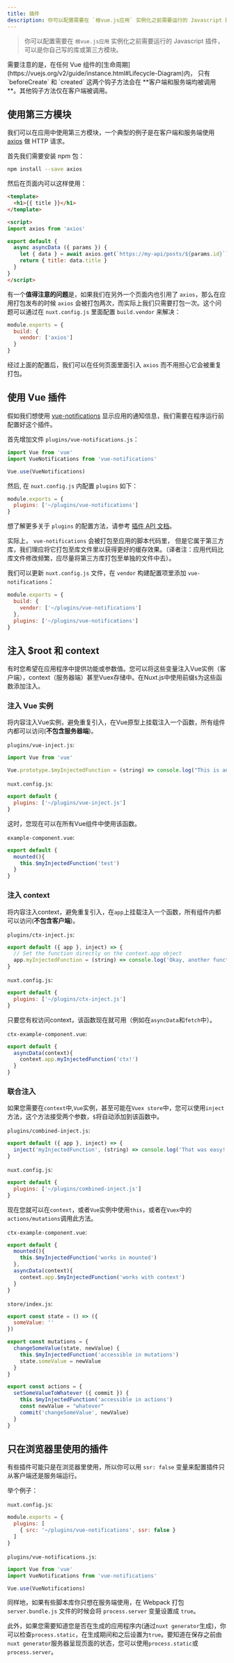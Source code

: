```yaml
---
title: 插件
description: 你可以配置需要在 `根vue.js应用` 实例化之前需要运行的 Javascript 插件，可以是你自己写的库或第三方模块。
---
```


> 你可以配置需要在 `根vue.js应用` 实例化之前需要运行的 Javascript 插件，可以是你自己写的库或第三方模块。

<div class="Alert">需要注意的是，在任何 Vue 组件的[生命周期](https://vuejs.org/v2/guide/instance.html#Lifecycle-Diagram)内， 只有 `beforeCreate` 和 `created` 这两个钩子方法会在 **客户端和服务端均被调用**。其他钩子方法仅在客户端被调用。</div>

## 使用第三方模块

我们可以在应用中使用第三方模块，一个典型的例子是在客户端和服务端使用 [axios](https://github.com/mzabriskie/axios) 做 HTTP 请求。

首先我们需要安装 npm 包：

```bash
npm install --save axios
```

然后在页面内可以这样使用：

```html
<template>
  <h1>{{ title }}</h1>
</template>

<script>
import axios from 'axios'

export default {
  async asyncData ({ params }) {
    let { data } = await axios.get(`https://my-api/posts/${params.id}`)
    return { title: data.title }
  }
}
</script>
```

有一个**值得注意的问题**是，如果我们在另外一个页面内也引用了 `axios`，那么在应用打包发布的时候 `axios` 会被打包两次，而实际上我们只需要打包一次。这个问题可以通过在 `nuxt.config.js` 里面配置 `build.vendor` 来解决：

```js
module.exports = {
  build: {
    vendor: ['axios']
  }
}
```

经过上面的配置后，我们可以在任何页面里面引入 `axios` 而不用担心它会被重复打包。

## 使用 Vue 插件

假如我们想使用 [vue-notifications](https://github.com/se-panfilov/vue-notifications) 显示应用的通知信息，我们需要在程序运行前配置好这个插件。

首先增加文件 `plugins/vue-notifications.js`：
```js
import Vue from 'vue'
import VueNotifications from 'vue-notifications'

Vue.use(VueNotifications)
```

然后, 在 `nuxt.config.js` 内配置 `plugins` 如下：
```js
module.exports = {
  plugins: ['~/plugins/vue-notifications']
}
```

想了解更多关于 `plugins` 的配置方法，请参考 [插件 API 文档](/api/configuration-plugins)。

实际上， `vue-notifications` 会被打包至应用的脚本代码里， 但是它属于第三方库，我们理应将它打包至库文件里以获得更好的缓存效果。（译者注：应用代码比库文件修改频繁，应尽量将第三方库打包至单独的文件中去）。

我们可以更新 `nuxt.config.js` 文件，在 `vendor` 构建配置项里添加 `vue-notifications`：
```js
module.exports = {
  build: {
    vendor: ['~/plugins/vue-notifications']
  },
  plugins: ['~/plugins/vue-notifications']
}
```

## 注入 $root 和 context

有时您希望在应用程序中提供功能或参数值。您可以将这些变量注入Vue实例（客户端），context（服务器端）甚至Vuex存储中。在Nuxt.js中使用前缀`$`为这些函数添加注入。

### 注入 Vue 实例

将内容注入Vue实例，避免重复引入，在Vue原型上挂载注入一个函数，所有组件内都可以访问(**不包含服务器端**)。

`plugins/vue-inject.js`:

```js
import Vue from 'vue'

Vue.prototype.$myInjectedFunction = (string) => console.log("This is an example", string)
```

`nuxt.config.js`:

```js
export default {
  plugins: ['~/plugins/vue-inject.js']
}
```

这时，您现在可以在所有Vue组件中使用该函数。

`example-component.vue`:

```js
export default {
  mounted(){
    this.$myInjectedFunction('test')
  }
}
```

### 注入 context

将内容注入context，避免重复引入，在`app`上挂载注入一个函数，所有组件内都可以访问(**不包含客户端**)。

`plugins/ctx-inject.js`:

```js
export default ({ app }, inject) => {
  // Set the function directly on the context.app object
  app.myInjectedFunction = (string) => console.log('Okay, another function', string)
}
```

`nuxt.config.js`:

```js
export default {
  plugins: ['~/plugins/ctx-inject.js']
}
```

只要您有权访问context，该函数现在就可用（例如在`asyncData`和`fetch`中）。

`ctx-example-component.vue`:

```js
export default {
  asyncData(context){
    context.app.myInjectedFunction('ctx!')
  }
}
```

### 联合注入

如果您需要在`context`中,`Vue`实例，甚至可能在`Vuex store`中，您可以使用`inject`方法，这个方法接受两个参数，`$`将自动添加到该函数中。

`plugins/combined-inject.js`:

```js
export default ({ app }, inject) => {
  inject('myInjectedFunction', (string) => console.log('That was easy!', string))
}
```

`nuxt.config.js`:

```js
export default {
  plugins: ['~/plugins/combined-inject.js']
}
```

现在您就可以在`context`，或者`Vue`实例中使用`this`，或者在`Vuex`中的`actions/mutations`调用此方法。

`ctx-example-component.vue`:

```js
export default {
  mounted(){
    this.$myInjectedFunction('works in mounted')
  },
  asyncData(context){
    context.app.$myInjectedFunction('works with context')
  }
}
```

`store/index.js`:

```js
export const state = () => ({
  someValue: ''
})

export const mutations = {
  changeSomeValue(state, newValue) {
    this.$myInjectedFunction('accessible in mutations')
    state.someValue = newValue
  }
}

export const actions = {
  setSomeValueToWhatever ({ commit }) {
    this.$myInjectedFunction('accessible in actions')
    const newValue = "whatever"
    commit('changeSomeValue', newValue)
  }
}
```

## 只在浏览器里使用的插件

有些插件可能只是在浏览器里使用，所以你可以用 `ssr: false` 变量来配置插件只从客户端还是服务端运行。

举个例子：

`nuxt.config.js`:
```js
module.exports = {
  plugins: [
    { src: '~/plugins/vue-notifications', ssr: false }
  ]
}
```

`plugins/vue-notifications.js`:
```js
import Vue from 'vue'
import VueNotifications from 'vue-notifications'

Vue.use(VueNotifications)
```

同样地，如果有些脚本库你只想在服务端使用，在 Webpack 打包 `server.bundle.js` 文件的时候会将 `process.server` 变量设置成 `true`。

此外，如果您需要知道您是否在生成的应用程序内(通过`nuxt generator`生成)，你可以检查`process.static`，在生成期间和之后设置为`true`。要知道在保存之前由`nuxt generator`服务器呈现页面的状态，您可以使用`process.static`或`process.server`。
